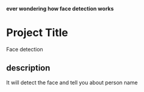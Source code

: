 

**ever wondering how face detection works**
# Project Title
Face detection
## description
It will detect the face and tell you about person name


